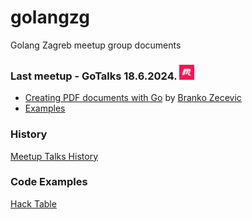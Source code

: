 # golangzg
Golang Zagreb meetup group documents


### Last meetup - **GoTalks 18.6.2024.** [<img src="assets/images/meetup_logo.jpg" alt="meetup.com" width="24"/>](https://www.meetup.com/golang-zg/events/301567254/)
- [Creating PDF documents with Go](assets/2024/06/POINTER-Open-source-S005-Prezentacija-PDF-GolangZG-GoTalks-2024-06-en.pdf)
by [Branko Zecevic](https://www.linkedin.com/in/bzecevic/)
- [Examples](assets/2024/06/)


### History
[Meetup Talks History](talks.md)


### Code Examples
[Hack Table](hacktable)
